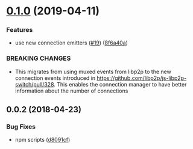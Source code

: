 <a name="0.1.0"></a>
# [0.1.0](https://github.com/libp2p/js-libp2p-connection-manager/compare/v0.0.2...v0.1.0) (2019-04-11)


### Features

* use new connection emitters ([#19](https://github.com/libp2p/js-libp2p-connection-manager/issues/19)) ([8f6a40a](https://github.com/libp2p/js-libp2p-connection-manager/commit/8f6a40a))


### BREAKING CHANGES

* This migrates from using muxed events from libp2p
to the new connection events introduced in https://github.com/libp2p/js-libp2p-switch/pull/328.
This enables the connection manager to have better information about
the number of connections



<a name="0.0.2"></a>
## 0.0.2 (2018-04-23)


### Bug Fixes

* npm scripts ([d8091cf](https://github.com/libp2p/js-libp2p-connection-manager/commit/d8091cf))




